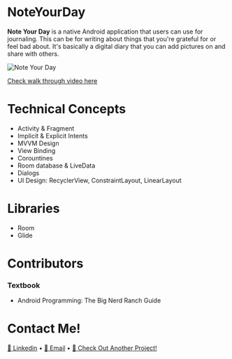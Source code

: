 # NoteYourDay

**Note Your Day** is a native Android application that users can use for journaling. This can be for writing about things that you're grateful for or feel bad about.
It's basically a digital diary that you can add pictures on and share with others.

![Note Your Day](https://user-images.githubusercontent.com/90428483/155813264-88f16e96-90e4-4e03-a693-a7bbd8b97b31.png)

 [Check walk through video here](https://i.imgur.com/EMGct5v.gif)

# Technical Concepts

  * Activity & Fragment
  * Implicit & Explicit Intents
  * MVVM Design
  * View Binding
  * Corountines
  * Room database & LiveData
  * Dialogs
  * UI Design: RecyclerView, ConstraintLayout, LinearLayout

# Libraries

  * Room
  * Glide

# Contributors

### Textbook

  * Android Programming: The Big Nerd Ranch Guide

# Contact Me!

 [💼 Linkedin](https://www.linkedin.com/in/lan-anh-sam-dang-07970912b/)   • [🔔 Email](lan.anh.7988@gmail.com)   • [📱 Check Out Another Project!](https://github.com/lananh223/FunnyDrawingApp)
